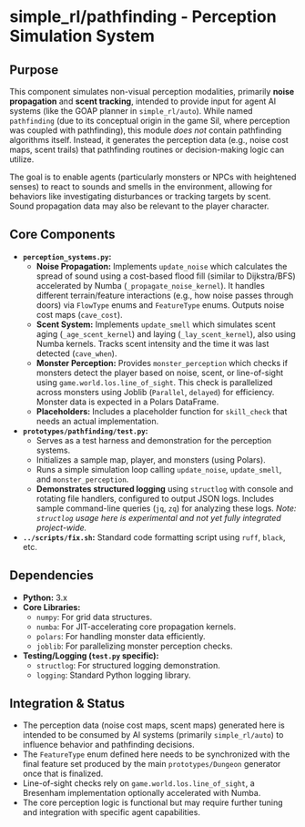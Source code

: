 # simple_rl/pathfinding - Perception Simulation System

## Purpose

This component simulates non-visual perception modalities, primarily **noise propagation** and **scent tracking**, intended to provide input for agent AI systems (like the GOAP planner in `simple_rl/auto`). While named `pathfinding` (due to its conceptual origin in the game Sil, where perception was coupled with pathfinding), this module *does not* contain pathfinding algorithms itself. Instead, it generates the perception data (e.g., noise cost maps, scent trails) that pathfinding routines or decision-making logic can utilize.

The goal is to enable agents (particularly monsters or NPCs with heightened senses) to react to sounds and smells in the environment, allowing for behaviors like investigating disturbances or tracking targets by scent. Sound propagation data may also be relevant to the player character.

## Core Components

* **`perception_systems.py`:**
    * **Noise Propagation:** Implements `update_noise` which calculates the spread of sound using a cost-based flood fill (similar to Dijkstra/BFS) accelerated by Numba (`_propagate_noise_kernel`). It handles different terrain/feature interactions (e.g., how noise passes through doors) via `FlowType` enums and `FeatureType` enums. Outputs noise cost maps (`cave_cost`).
    * **Scent System:** Implements `update_smell` which simulates scent aging (`_age_scent_kernel`) and laying (`_lay_scent_kernel`), also using Numba kernels. Tracks scent intensity and the time it was last detected (`cave_when`).
    * **Monster Perception:** Provides `monster_perception` which checks if monsters detect the player based on noise, scent, or line-of-sight using `game.world.los.line_of_sight`. This check is parallelized across monsters using Joblib (`Parallel`, `delayed`) for efficiency. Monster data is expected in a Polars DataFrame.
    * **Placeholders:** Includes a placeholder function for `skill_check` that needs an actual implementation.
* **`prototypes/pathfinding/test.py`:**
    * Serves as a test harness and demonstration for the perception systems.
    * Initializes a sample map, player, and monsters (using Polars).
    * Runs a simple simulation loop calling `update_noise`, `update_smell`, and `monster_perception`.
    * **Demonstrates structured logging** using `structlog` with console and rotating file handlers, configured to output JSON logs. Includes sample command-line queries (`jq`, `zq`) for analyzing these logs. *Note: `structlog` usage here is experimental and not yet fully integrated project-wide.*
* **`../scripts/fix.sh`:** Standard code formatting script using `ruff`, `black`, etc.

## Dependencies

* **Python:** 3.x
* **Core Libraries:**
    * `numpy`: For grid data structures.
    * `numba`: For JIT-accelerating core propagation kernels.
    * `polars`: For handling monster data efficiently.
    * `joblib`: For parallelizing monster perception checks.
* **Testing/Logging (`test.py` specific):**
    * `structlog`: For structured logging demonstration.
    * `logging`: Standard Python logging library.

## Integration & Status

* The perception data (noise cost maps, scent maps) generated here is intended to be consumed by AI systems (primarily `simple_rl/auto`) to influence behavior and pathfinding decisions.
* The `FeatureType` enum defined here needs to be synchronized with the final feature set produced by the main `prototypes/Dungeon` generator once that is finalized.
* Line-of-sight checks rely on `game.world.los.line_of_sight`, a Bresenham implementation optionally accelerated with Numba.
* The core perception logic is functional but may require further tuning and integration with specific agent capabilities.
